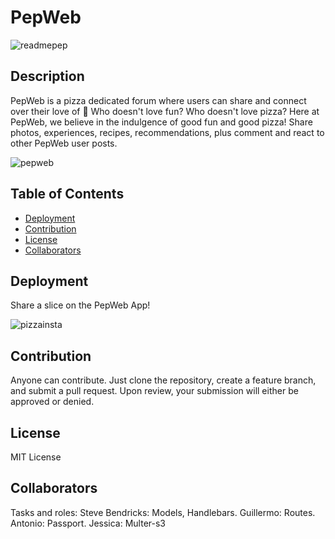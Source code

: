 # PepWeb



![readmepep](https://user-images.githubusercontent.com/79805880/140585276-8ac82348-0e75-4f44-b14b-4708264c3de7.png)




## Description 

  
PepWeb is a pizza dedicated forum where users can share and connect over their love of 🍕
Who doesn't love fun? Who doesn't love pizza? Here at PepWeb, we believe in the indulgence of good fun and good pizza! Share photos, experiences, recipes, recommendations, plus comment and react to other PepWeb user posts. 


![pepweb](https://user-images.githubusercontent.com/79805880/140584256-c34ccead-7fa4-4d1b-99a5-e2c5312019b0.jpeg)


  
  
  
  
 
  ## Table of Contents
  * [Deployment](#deployment)
  * [Contribution](#contribution)
  * [License](#license)
  * [Collaborators](#collaborators)
  
  ## Deployment
  
 Share a slice on the PepWeb App! <a href="https://glacial-plains-14244.herokuapp.com/"></a>
  
 ![pizzainsta](https://user-images.githubusercontent.com/79805880/140587185-6bbcbab0-19e9-4eb4-a080-d1188e6a3449.jpg)


  
  ## Contribution 
  
  
Anyone can contribute. Just clone the repository, create a feature branch, and submit a pull request. Upon review, your submission will either be approved or denied. 
  

  ## License 
  
  MIT License 
  
  ## Collaborators
Tasks and roles: 
Steve Bendricks: Models, Handlebars.
Guillermo: Routes.
Antonio: Passport.
Jessica: Multer-s3
 

  
